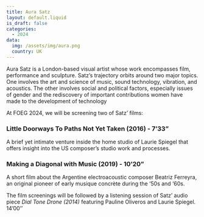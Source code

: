 ```yaml
---
title: Aura Satz
layout: default.liquid
is_draft: false
categories:
  - 2024
data:
  img: /assets/img/aura.png
  country: UK
---
```


Aura Satz is a London-based visual artist whose work encompasses film, performance and sculpture. Satz’s trajectory orbits around two major topics. One involves the art and science of music, sound technology, vibration, and acoustics. The other involves social and political factors, especially issues of gender and the rediscovery of important contributions women have made to the development of technology

At FOEG 2024, we will be screening two of Satz’ films:

<h3>Little Doorways To Paths Not Yet Taken (2016) - 7’33”</h3>
<p>A brief yet intimate venture inside the home studio of Laurie Spiegel that offers insight into the US composer’s studio work and processes.</p>

<h3>Making a Diagonal with Music (2019) - 10’20”</h3>
<p>A short film about the Argentine electroacoustic composer Beatriz Ferreyra, an original pioneer of early musique concrète during the ‘50s and ‘60s.</p>

<p>The film screenings will be followed by a listening session of Satz’ audio piece <i>Dial Tone Drone (2014)</i> featuring Pauline Oliveros and Laurie Spiegel. 14’00’’</p>